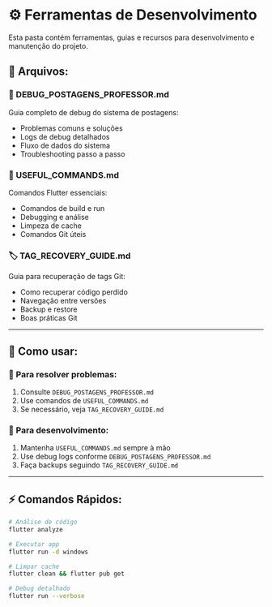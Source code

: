 # ⚙️ Ferramentas de Desenvolvimento

Esta pasta contém ferramentas, guias e recursos para desenvolvimento e manutenção do projeto.

## 📄 **Arquivos:**

### **🐛 DEBUG_POSTAGENS_PROFESSOR.md**

Guia completo de debug do sistema de postagens:

- Problemas comuns e soluções
- Logs de debug detalhados
- Fluxo de dados do sistema
- Troubleshooting passo a passo

### **🔧 USEFUL_COMMANDS.md**

Comandos Flutter essenciais:

- Comandos de build e run
- Debugging e análise
- Limpeza de cache
- Comandos Git úteis

### **🏷️ TAG_RECOVERY_GUIDE.md**

Guia para recuperação de tags Git:

- Como recuperar código perdido
- Navegação entre versões
- Backup e restore
- Boas práticas Git

---

## 🎯 **Como usar:**

### **🐛 Para resolver problemas:**

1. Consulte `DEBUG_POSTAGENS_PROFESSOR.md`
2. Use comandos de `USEFUL_COMMANDS.md`
3. Se necessário, veja `TAG_RECOVERY_GUIDE.md`

### **🔧 Para desenvolvimento:**

1. Mantenha `USEFUL_COMMANDS.md` sempre à mão
2. Use debug logs conforme `DEBUG_POSTAGENS_PROFESSOR.md`
3. Faça backups seguindo `TAG_RECOVERY_GUIDE.md`

---

## ⚡ **Comandos Rápidos:**

```bash
# Análise de código
flutter analyze

# Executar app
flutter run -d windows

# Limpar cache
flutter clean && flutter pub get

# Debug detalhado
flutter run --verbose
```

